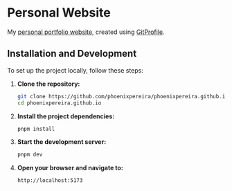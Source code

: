 # Personal Website

My [personal portfolio website](https://phoenixpereira.me), created using [GitProfile](https://github.com/arifszn/gitprofile).

## Installation and Development

To set up the project locally, follow these steps:

1. **Clone the repository:**

   ```bash
   git clone https://github.com/phoenixpereira/phoenixpereira.github.io.git
   cd phoenixpereira.github.io
   ```

2. **Install the project dependencies:**

   ```bash
   pnpm install
   ```

3. **Start the development server:**

   ```bash
   pnpm dev
   ```

4. **Open your browser and navigate to:**
   ```
   http://localhost:5173
   ```
